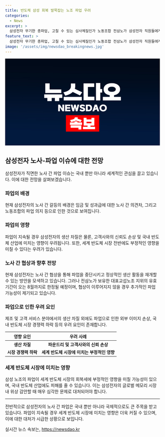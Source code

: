 ```yaml
---
title: 반도체 삼성 회복 발목잡는 노조 파업 우려
categories:
  - News
excerpt: >
  삼성전자 무기한 총파업, 고칠 수 있는 심사체질인가 노동조합 전삼노가 삼성전자 직원들에게 8인치 웨이퍼 라인 가동 중단 및 고대역폭메모리(HBM) 장비 멈추기를 촉구하며 무기한 총파업에 돌입했다. 그러나 직원평균소득이 높고, 삼성의 성과급 정책 변경에 따른 파업 동력과 명분이 의심받고 있다. 이에 파운드리에선 고객과의 신뢰 훼손 우려로 파업이 반도체 시장 전반으로 영향을 미칠 것으로 우려되고 있다.
feature_text: >
  삼성전자 무기한 총파업, 고칠 수 있는 심사체질인가 노동조합 전삼노가 삼성전자 직원들에게 8인치 웨이퍼 라인 가동 중단 및 고대역폭메모리(HBM) 장비 멈추기를 촉구하며 무기한 총파업에 돌입했다. 그러나 직원평균소득이 높고, 삼성의 성과급 정책 변경에 따른 파업 동력과 명분이 의심받고 있다. 이에 파운드리에선 고객과의 신뢰 훼손 우려로 파업이 반도체 시장 전반으로 영향을 미칠 것으로 우려되고 있다.
image: '/assets/img/newsdao_breakingnews.jpg'
---
```


<p><img src="/assets/img/newsdao_breakingnews.jpg" alt="ontimetimes 속보" /></p>

<h2 data-ke-size="size26">삼성전자 노사-파업 이슈에 대한 전망</h2>

<p data-ke-size="size16">삼성전자가 직면한 노사 간 파업 이슈는 국내 뿐만 아니라 세계적인 관심을 끌고 있습니다. 이에 대한 전망을 살펴보겠습니다.</p>

<h3>파업의 배경</h3>

<p data-ke-size="size16">현재 삼성전자의 노사 간 갈등의 배경은 임금 및 성과급에 대한 노사 간 의견차, 그리고 노동조합의 파업 의지 등으로 인한 것으로 보여집니다.</p>

<h3>파업의 영향</h3>

<p data-ke-size="size16">파업이 지속될 경우 삼성전자의 생산 차질은 물론, 고객사와의 신뢰도 손상 및 국내 반도체 산업에 미치는 영향이 우려됩니다. 또한, 세계 반도체 시장 전반에도 부정적인 영향을 미칠 수 있다는 우려가 있습니다.</p>

<h3>노사 간 협상과 향후 전망</h3>

<p data-ke-size="size16">현재 삼성전자는 노사 간 협상을 통해 파업을 중단시키고 정상적인 생산 활동을 재개할 수 있는 방안을 모색하고 있습니다. 그러나 전삼노가 보유한 대표교섭노조 지위의 유효기간이 오는 8월까지로 한정될 예정이며, 협상이 이루어지지 않을 경우 추가적인 파업 가능성이 제기되고 있습니다.</p>

<h3>파업으로 인한 우려 요인</h3>

<p data-ke-size="size16">제조 및 고객 서비스 분야에서의 생산 차질 외에도 파업으로 인한 외부 이미지 손상, 국내 반도체 시장 경쟁력 하락 등의 우려 요인이 존재합니다.</p>

<table>
    <thead>
        <tr>
            <th><b>영향 요인</b></th>
            <th><b>우려 사례</b></th>
        </tr>
    </thead>
    <tbody>
        <tr>
            <td style="text-align: center; height: 17px;"><b>생산 차질</b></td>
            <td style="text-align: center; height: 17px;"><b>파운드리 및 고객사와의 신뢰 손상</b></td>
        </tr>
        <tr>
            <td style="text-align: center; height: 17px;"><b>시장 경쟁력 하락</b></td>
            <td style="text-align: center; height: 17px;"><b>세계 반도체 시장에 미치는 부정적인 영향</b></td>
        </tr>
    </tbody>
</table>

<h3>세계 반도체 시장에 미치는 영향</h3>

<p data-ke-size="size16">삼성 노조의 파업이 세계 반도체 시장의 회복세에 부정적인 영향을 미칠 가능성이 있으며, 국내 반도체 산업에도 피해를 줄 수 있습니다. 이는 삼성전자의 글로벌 메모리 시장 내 위상 감안할 때 매우 심각한 문제로 대처되어야 합니다.</p>

<hr>

<p>전반적으로 삼성전자의 노사 간 파업은 국내 뿐만 아니라 국제적으로도 큰 주목을 받고 있습니다. 파업이 지속될 경우 세계 반도체 시장에 미치는 영향은 더욱 커질 수 있으며, 이에 대한 대처가 시급한 상황으로 보입니다.</p>
실시간 뉴스 속보는, <a href="https://newsdao.kr" rel="dofollow">https://newsdao.kr</a>


